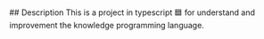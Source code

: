 ## Description
This is a project in typescript 🟦 for understand and improvement the knowledge programming language.